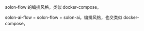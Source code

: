 solon-flow 的编排风格，类似 docker-compose。

solon-ai-flow  = solon-flow + solon-ai。编排风格，也交类似 docker-compose。